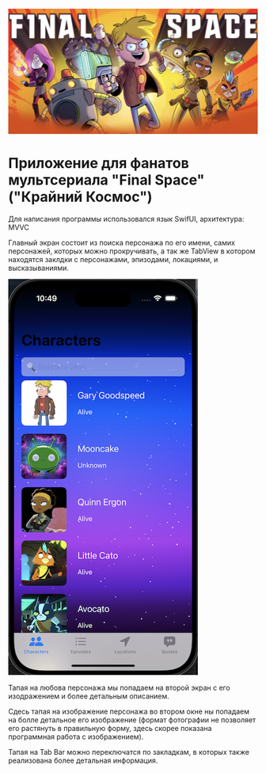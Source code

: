 ![7](https://github.com/Popovich2005/FinalSpaceApp/blob/main/ScreenShots/7.png)

# Приложение для фанатов мультсериала "Final Space" ("Крайний Космос")

Для написания программы использовался язык SwifUI, архитектура: MVVC

Главный экран состоит из поиска персонажа по его имени, самих персонажей, которых можно прокручивать, а так же TabView в котором находятся заклдки с персонажами, эпизодами, локациями, и высказываниями.

![1](https://github.com/Popovich2005/FinalSpaceApp/blob/main/ScreenShots/1.png)

Тапая на любова персонажа мы попадаем на второй экран с его изодражением и более детальным описанием.



Сдесь тапая на изображение персонажа во втором окне ны попадаем на болле детальное его изображение (формат фотографии не позволяет его растянуть в правильную форму, здесь скорее показана программная работа с изображением).



Тапая на Tab Bar можно переключатся по закладкам, в которых также реализована более детальная информация.


